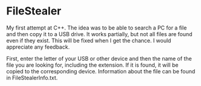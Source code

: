 # FileStealer
My first attempt at C++.
The idea was to be able to search a PC for a file and then copy it to a USB drive. It works partially, but not all files are found even if they exist. This will be fixed when I get the chance. I would appreciate any feedback. 

First, enter the letter of your USB or other device and then the name of the file you are looking for, including the extension. If it is found, it will be copied to the corresponding device. Information about the file can be found in FileStealerInfo.txt.

